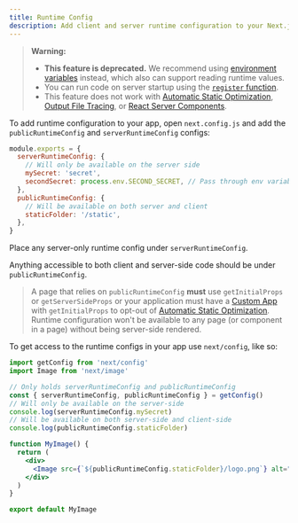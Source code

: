 ```yaml
---
title: Runtime Config
description: Add client and server runtime configuration to your Next.js app.
---
```


> **Warning:**
>
> - **This feature is deprecated.** We recommend using [environment variables](/docs/pages/guides/environment-variables) instead, which also can support reading runtime values.
> - You can run code on server startup using the [`register` function](/docs/app/guides/instrumentation).
> - This feature does not work with [Automatic Static Optimization](/docs/pages/building-your-application/rendering/automatic-static-optimization), [Output File Tracing](/docs/pages/api-reference/config/next-config-js/output#automatically-copying-traced-files), or [React Server Components](/docs/app/building-your-application/rendering/server-components).

To add runtime configuration to your app, open `next.config.js` and add the `publicRuntimeConfig` and `serverRuntimeConfig` configs:

```js filename="next.config.js"
module.exports = {
  serverRuntimeConfig: {
    // Will only be available on the server side
    mySecret: 'secret',
    secondSecret: process.env.SECOND_SECRET, // Pass through env variables
  },
  publicRuntimeConfig: {
    // Will be available on both server and client
    staticFolder: '/static',
  },
}
```

Place any server-only runtime config under `serverRuntimeConfig`.

Anything accessible to both client and server-side code should be under `publicRuntimeConfig`.

> A page that relies on `publicRuntimeConfig` **must** use `getInitialProps` or `getServerSideProps` or your application must have a [Custom App](/docs/pages/building-your-application/routing/custom-app) with `getInitialProps` to opt-out of [Automatic Static Optimization](/docs/pages/building-your-application/rendering/automatic-static-optimization). Runtime configuration won't be available to any page (or component in a page) without being server-side rendered.

To get access to the runtime configs in your app use `next/config`, like so:

```jsx
import getConfig from 'next/config'
import Image from 'next/image'

// Only holds serverRuntimeConfig and publicRuntimeConfig
const { serverRuntimeConfig, publicRuntimeConfig } = getConfig()
// Will only be available on the server-side
console.log(serverRuntimeConfig.mySecret)
// Will be available on both server-side and client-side
console.log(publicRuntimeConfig.staticFolder)

function MyImage() {
  return (
    <div>
      <Image src={`${publicRuntimeConfig.staticFolder}/logo.png`} alt="logo" layout="fill" />
    </div>
  )
}

export default MyImage
```

